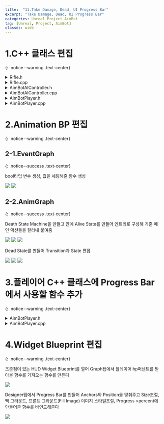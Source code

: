 ```yaml
---
title:  "11.Take Damage, Dead, UI Progress Bar"
excerpt: "Take Damage, Dead, UI Progress Bar"
categories: Unreal_Project_AimBot
tag: [Unreal, Project, AimBot]
classes: wide
---
```


# 1.C++ 클래스 편집
{: .notice--warning .text-center}

<details>
<summary>Rifle.h</summary>
<div markdown="1">

```cpp
private:
	UPROPERTY(EditAnywhere)
	float Damage = 10;
```

</div>
</details>

<details>
<summary>Rifle.cpp</summary>
<div markdown="1">

```cpp
void ARifle::PullTrigger()
{
	UGameplayStatics::SpawnEmitterAttached(MuzzleEffect, Mesh, TEXT("Muzzle"));
	UGameplayStatics::SpawnSoundAttached(MuzzleSound, Mesh, TEXT("Muzzle"));

	FHitResult Hit;
	FVector ShotDirection;
	bool bSuccess = LineTrace(Hit, ShotDirection);
	if (bSuccess)
	{
		UGameplayStatics::SpawnEmitterAtLocation(GetWorld(), ImpactEffect, Hit.Location, ShotDirection.Rotation());
		UGameplayStatics::PlaySoundAtLocation(GetWorld(), ImpactSound, Hit.Location);

		AActor* HitActor = Hit.GetActor();
		if (HitActor != nullptr)
		{
			FPointDamageEvent DamageEvent(Damage, Hit, ShotDirection, nullptr);
			AController* OwnerController = GetOwnerController();
			HitActor->TakeDamage(Damage, DamageEvent, OwnerController, this);
		}
	}
}
```

</div>
</details>

<details>
<summary>AimBotAIController.h</summary>
<div markdown="1">

```cpp
public:
	bool IsDead() const;
```

</div>
</details>

<details>
<summary>AimBotAIController.cpp</summary>
<div markdown="1">

```cpp
#include "AimBotPlayer.h"

bool AAimBotAIController::IsDead() const
{
    AAimBotPlayer* ControlledCharacter = Cast<AAimBotPlayer>(GetPawn());
    if (ControlledCharacter != nullptr)
    {
        return ControlledCharacter->IsDead();
    }

    return true;
}
```

</div>
</details>

<details>
<summary>AimBotPlayer.h</summary>
<div markdown="1">

```cpp
public:
	UFUNCTION(BlueprintPure)
	bool IsDead() const;

	virtual float TakeDamage(float DamageAmount, struct FDamageEvent const& DamageEvent, class AController* EventInstigator, AActor* DamageCauser) override;

private:
	UPROPERTY(EditDefaultsOnly)
	float MaxHealth = 100;
	UPROPERTY(VisibleAnywhere)
	float Health;
```

</div>
</details>

<details>
<summary>AimBotPlayer.cpp</summary>
<div markdown="1">

```cpp
#include "Components/CapsuleComponent.h"

void AAimBotPlayer::BeginPlay()
{
	Super::BeginPlay();

	Health = MaxHealth;

	GetMesh()->HideBoneByName(TEXT("weapon_r"), EPhysBodyOp::PBO_None);
	Rifle = GetWorld()->SpawnActor<ARifle>(RifleClass);
	Rifle->AttachToComponent(GetMesh(), FAttachmentTransformRules::KeepRelativeTransform, TEXT("weapon_rSocket"));
	Rifle->SetOwner(this);
}

bool AAimBotPlayer::IsDead() const
{
	return Health <= 0;
}

float AAimBotPlayer::TakeDamage(float DamageAmount, struct FDamageEvent const& DamageEvent, class AController* EventInstigator, AActor* DamageCauser)
{
	float DamageToApply = Super::TakeDamage(DamageAmount, DamageEvent, EventInstigator, DamageCauser);
	DamageToApply = FMath::Min(Health, DamageToApply);
	Health -= DamageToApply;

	if (IsDead())
	{
		DetachFromControllerPendingDestroy();
		GetCapsuleComponent()->SetCollisionEnabled(ECollisionEnabled::NoCollision);
	}

	return DamageToApply;
}
```

</div>
</details>

# 2.Animation BP 편집
{: .notice--warning .text-center}

## 2-1.EventGraph
{: .notice--success .text-center}

bool타입 변수 생성, 값을 세팅해줄 함수 생성

<img src="/img/unreal/aimbot/11_dead/EventGraph.png"/>

<img src="/img/unreal/aimbot/11_dead/EventGraphIsDead.png"/>

## 2-2.AnimGraph
{: .notice--success .text-center}

Death State Machine을 만들고 안에 Alive State를 만들어 엔트리로 구성해 기존 메인 액션들을 잘라내 붙여줌

<img src="/img/unreal/aimbot/11_dead/AnimGraph.png"/>

<img src="/img/unreal/aimbot/11_dead/AnimGraphDeathSM.png"/>

<img src="/img/unreal/aimbot/11_dead/AnimGraphAliveState.png"/>

Dead State를 만들어 Transition과 State 편집

<img src="/img/unreal/aimbot/11_dead/AnimGraphDeadState.png"/>

<img src="/img/unreal/aimbot/11_dead/AnimGraphAtoD.png"/>

<img src="/img/unreal/aimbot/11_dead/AnimGraphDtoA.png"/>

# 3.플레이어 C++ 클래스에 Progress Bar에서 사용할 함수 추가
{: .notice--warning .text-center}

<details>
<summary>AimBotPlayer.h</summary>
<div markdown="1">

```cpp
public:
	UFUNCTION(BlueprintPure)
	float GetHealthPercent() const;
```

</div>
</details>

<details>
<summary>AimBotPlayer.cpp</summary>
<div markdown="1">

```cpp
float AAimBotPlayer::GetHealthPercent() const
{
	return Health / MaxHealth;
}
```

</div>
</details>

# 4.Widget Blueprint 편집
{: .notice--warning .text-center}

조준점이 있는 HUD Widget Blueprint를 열어 Graph탭에서 플레이어 hp퍼센트를 받아올 함수를 가져오는 함수를 만든다

<img src="/img/unreal/aimbot/11_dead/HUDGraph.png"/>

Designer탭에서 Progress Bar를 만들어 Anchors와 Position을 맞춰주고 Size조절, 백 그라운드, 프론트 그라운드(Fill Image) 이미지 스타일조절, Progress >percent에 만들어준 함수를 바인드해준다

<img src="/img/unreal/aimbot/11_dead/HUDDesigner.png"/>